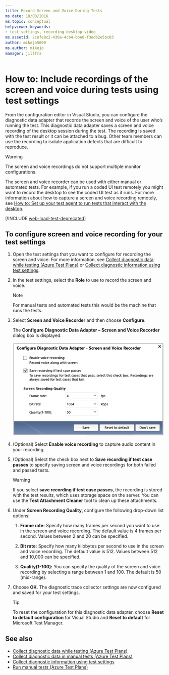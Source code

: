 ```yaml
---
title: Record Screen and Voice During Tests
ms.date: 10/03/2016
ms.topic: conceptual
helpviewer_keywords:
- test settings, recording desktop video
ms.assetid: 2cefe8c2-430a-4cb4-bbe0-f3edb2e5bc03
author: mikejo5000
ms.author: mikejo
manager: jillfra
---
```

# How to: Include recordings of the screen and voice during tests using test settings

From the configuration editor in Visual Studio, you can configure the diagnostic data adapter that records the screen and voice of the user who’s running the test. This diagnostic data adapter saves a screen and voice recording of the desktop session during the test. The recording is saved with the test result or it can be attached to a bug. Other team members can use the recording to isolate application defects that are difficult to reproduce.

> [!WARNING]
> The screen and voice recordings do not support multiple monitor configurations.

The screen and voice recorder can be used with either manual or automated tests. For example, if you run a coded UI test remotely you might want to record the desktop to see the coded UI test as it runs. For more information about how to capture a screen and voice recording remotely, see [How to: Set up your test agent to run tests that interact with the desktop](../test/how-to-set-up-your-test-agent-to-run-tests-that-interact-with-the-desktop.md).

[!INCLUDE [web-load-test-deprecated](includes/web-load-test-deprecated.md)]

## To configure screen and voice recording for your test settings

1. Open the test settings that you want to configure for recording the screen and voice. For more information, see [Collect diagnostic data while testing (Azure Test Plans)](/azure/devops/test/collect-diagnostic-data?view=vsts) or [Collect diagnostic information using test settings](../test/collect-diagnostic-information-using-test-settings.md).

2. In the test settings, select the **Role** to use to record the screen and voice.

    > [!NOTE]
    > For manual tests and automated tests this would be the machine that runs the tests.

3. Select **Screen and Voice Recorder** and then choose **Configure**.

     The **Configure Diagnostic Data Adapter – Screen and Voice Recorder** dialog box is displayed.

     ![Video configuration](../test/media/testsettingvideoconfiggdr.png)

4. (Optional) Select **Enable voice recording** to capture audio content in your recording.

5. (Optional) Select the check box next to **Save recording if test case passes** to specify saving screen and voice recordings for both failed and passed tests.

    > [!WARNING]
    > If you select **save recording if test case passes**, the recording is stored with the test results, which uses storage space on the server. You can use the **Test Attachment Cleaner** tool to clean up these attachments.

6. Under **Screen Recording Quality**, configure the following drop-down list options:

    1. **Frame rate:** Specify how many frames per second you want to use in the screen and voice recording. The default value is 4 frames per second. Values between 2 and 20 can be specified.

    2. **Bit rate:** Specify how many kilobytes per second to use in the screen and voice recording. The default value is 512. Values between 512 and 10,000 can be specified.

    3. **Quality(1-100):** You can specify the quality of the screen and voice recording by selecting a range between 1 and 100. The default is 50 (mid-range).

7. Choose **OK**. The diagnostic trace collector settings are now configured and saved for your test settings.

    > [!TIP]
    > To reset the configuration for this diagnostic data adapter, choose **Reset to default configuration** for Visual Studio and **Reset to default** for Microsoft Test Manager.

## See also

- [Collect diagnostic data while testing (Azure Test Plans)](/azure/devops/test/collect-diagnostic-data?view=vsts)
- [Collect diagnostic data in manual tests (Azure Test Plans)](/azure/devops/test/mtm/collect-more-diagnostic-data-in-manual-tests?view=vsts)
- [Collect diagnostic information using test settings](../test/collect-diagnostic-information-using-test-settings.md)
- [Run manual tests (Azure Test Plans)](/azure/devops/test/run-manual-tests?view=vsts)
